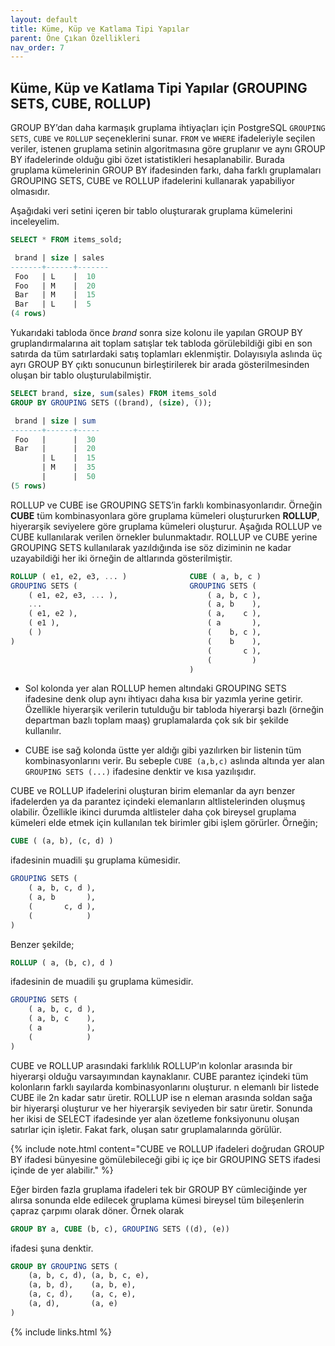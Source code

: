```yaml
---
layout: default
title: Küme, Küp ve Katlama Tipi Yapılar
parent: Öne Çıkan Özellikleri
nav_order: 7
---
```


## Küme, Küp ve Katlama Tipi Yapılar (GROUPING SETS, CUBE, ROLLUP)

GROUP BY’dan daha karmaşık gruplama ihtiyaçları için PostgreSQL ``GROUPING SETS``, ``CUBE`` ve ``ROLLUP`` seçeneklerini sunar. `FROM` ve ``WHERE`` ifadeleriyle seçilen veriler, istenen gruplama setinin algoritmasına göre gruplanır ve aynı GROUP BY ifadelerinde olduğu gibi özet istatistikleri hesaplanabilir. Burada gruplama kümelerinin GROUP BY ifadesinden farkı, daha farklı gruplamaları GROUPING SETS, CUBE ve ROLLUP ifadelerini kullanarak yapabiliyor olmasıdır.

Aşağıdaki veri setini içeren bir tablo oluşturarak gruplama kümelerini inceleyelim.

```sql
SELECT * FROM items_sold;

 brand | size | sales
-------+------+-------
 Foo   | L    |  10
 Foo   | M    |  20
 Bar   | M    |  15
 Bar   | L    |  5
(4 rows)
```

Yukarıdaki tabloda önce *brand* sonra size kolonu ile yapılan GROUP BY gruplandırmalarına ait toplam satışlar tek tabloda görülebildiği gibi en son satırda da tüm satırlardaki satış toplamları eklenmiştir. Dolayısıyla aslında üç ayrı GROUP BY çıktı sonucunun birleştirilerek bir arada gösterilmesinden oluşan bir tablo oluşturulabilmiştir.

```sql
SELECT brand, size, sum(sales) FROM items_sold
GROUP BY GROUPING SETS ((brand), (size), ());

 brand | size | sum
-------+------+-----
 Foo   |      |  30
 Bar   |      |  20
       | L    |  15
       | M    |  35
       |      |  50
(5 rows)
```

ROLLUP ve CUBE ise GROUPING SETS’in farklı kombinasyonlarıdır. Örneğin **CUBE** tüm kombinasyonlara göre gruplama kümeleri oluştururken **ROLLUP**, hiyerarşik seviyelere göre gruplama kümeleri oluşturur. Aşağıda ROLLUP ve CUBE kullanılarak verilen örnekler bulunmaktadır. ROLLUP ve CUBE yerine GROUPING SETS kullanılarak yazıldığında ise söz diziminin ne kadar uzayabildiği her iki örneğin de altlarında gösterilmiştir.

```sql
ROLLUP ( e1, e2, e3, ... )              CUBE ( a, b, c )
GROUPING SETS (                         GROUPING SETS (
    ( e1, e2, e3, ... ),                    ( a, b, c ),
    ...                                     ( a, b    ),
    ( e1, e2 ),                             ( a,    c ),
    ( e1 ),                                 ( a       ),
    ( )                                     (    b, c ),
)                                           (    b    ),
                                            (       c ),
                                            (         )
                                        )
```

- Sol kolonda yer alan ROLLUP hemen altındaki GROUPING SETS ifadesine denk olup aynı ihtiyacı daha kısa bir yazımla yerine getirir. Özellikle hiyerarşik verilerin tutulduğu bir tabloda hiyerarşi bazlı (örneğin departman bazlı toplam maaş) gruplamalarda çok sık bir şekilde kullanılır.

- CUBE ise sağ kolonda üstte yer aldığı gibi yazılırken bir listenin tüm kombinasyonlarını verir. Bu sebeple ``CUBE (a,b,c)`` aslında altında yer alan ``GROUPING SETS (...)`` ifadesine denktir ve kısa yazılışıdır.

CUBE ve ROLLUP ifadelerini oluşturan birim elemanlar da ayrı benzer ifadelerden ya da parantez içindeki elemanların altlistelerinden oluşmuş olabilir. Özellikle ikinci durumda altlisteler daha çok bireysel gruplama kümeleri elde etmek için kullanılan tek birimler gibi işlem görürler. Örneğin;

```sql
CUBE ( (a, b), (c, d) )
```

ifadesinin muadili şu gruplama kümesidir.

```sql
GROUPING SETS (
    ( a, b, c, d ),
    ( a, b       ),
    (       c, d ),
    (            )
)
```

Benzer şekilde;

```sql
ROLLUP ( a, (b, c), d )
```

ifadesinin de muadili şu gruplama kümesidir.

```sql
GROUPING SETS (
    ( a, b, c, d ),
    ( a, b, c    ),
    ( a          ),
    (            )
)
```

CUBE ve ROLLUP arasındaki farklılık ROLLUP’ın kolonlar arasında bir hiyerarşi olduğu varsayımından kaynaklanır. CUBE parantez içindeki tüm kolonların farklı sayılarda kombinasyonlarını oluşturur. n elemanlı bir listede CUBE ile 2n kadar satır üretir. ROLLUP ise n eleman arasında soldan sağa bir hiyerarşi oluşturur ve her hiyerarşik seviyeden bir satır üretir. Sonunda her ikisi de SELECT ifadesinde yer alan özetleme fonksiyonunu oluşan satırlar için işletir. Fakat fark, oluşan satır gruplamalarında görülür.

{% include note.html content="CUBE ve ROLLUP ifadeleri doğrudan GROUP BY ifadesi bünyesine gömülebileceği gibi iç içe bir GROUPING SETS ifadesi içinde de yer alabilir." %}

Eğer birden fazla gruplama ifadeleri tek bir GROUP BY cümleciğinde yer alırsa sonunda elde edilecek gruplama kümesi bireysel tüm bileşenlerin çapraz çarpımı olarak döner. Örnek olarak

```sql
GROUP BY a, CUBE (b, c), GROUPING SETS ((d), (e))
```

ifadesi şuna denktir.

```sql
GROUP BY GROUPING SETS (
    (a, b, c, d), (a, b, c, e),
    (a, b, d),    (a, b, e),
    (a, c, d),    (a, c, e),
    (a, d),       (a, e)
)
```

{% include links.html %}
